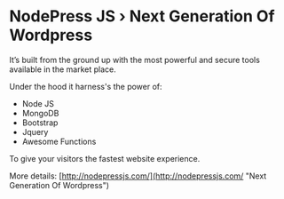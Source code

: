 # NodePress JS › Next Generation Of Wordpress

It’s built from the ground up with the most powerful and secure tools available in the market place. 

Under the hood it harness's the power of:

- Node JS 
- MongoDB 
- Bootstrap 
- Jquery 
- Awesome Functions

To give your visitors the fastest website experience. 

More details: [http://nodepressjs.com/](http://nodepressjs.com/ "Next Generation Of Wordpress")
